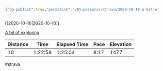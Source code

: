```yaml
---
{"dg-publish":true,"permalink":"/01-personal/strava/2020-10-10-a-bit-of-exploring/"}
---
```



[[2020-10-10\|2020-10-10]]

[A bit of exploring](https://www.strava.com/activities/4178390539)

| Distance | Time    | Elapsed Time | Pace | Elevation |
| -------- | ------- | ------------ | ---- | --------- |
| 10       | 1:22:58 | 1:25:04      | 8:17 | 1477      |




#strava

